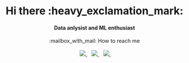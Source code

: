 <h1 align="center"> Hi there :heavy_exclamation_mark: </h1>

<h4 align='center'>
  Data anlysist and ML enthusiast
</h4>

<p align='center'>
  :mailbox_with_mail: How to reach me<br/><br/>&nbsp;&nbsp;
  <a href='mailto:ecatanzani@protonmail.com'>
    <img src="https://img.shields.io/badge/ProtonMail-8B89CC?style=for-the-badge&logo=protonmail&logoColor=white" />
  </a>&nbsp;&nbsp;
  <a href='mailto:enricocatanzani@gmail.com'>
    <img src="https://img.shields.io/badge/Gmail-D14836?style=for-the-badge&logo=gmail&logoColor=white" />
  </a>&nbsp;&nbsp;
  <a href="https://www.linkedin.com/in/ecatanzani/">
    <img src="https://img.shields.io/badge/linkedin-%230077B5.svg?&style=for-the-badge&logo=linkedin&logoColor=white" />
  </a>&nbsp;&nbsp;
</p>

